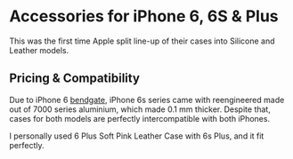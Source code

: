 # Accessories for iPhone 6, 6S & Plus

This was the first time Apple split line-up of their cases into Silicone and Leather models.  

## Pricing & Compatibility

Due to iPhone 6 [bendgate](https://www.theverge.com/circuitbreaker/2018/5/24/17389220/apple-bendgate-internal-documents-iphone-6-plus), iPhone 6s series came with reengineered made out of 7000 series aluminium, which made 0.1 mm thicker. Despite that, cases for both models are perfectly intercompatible with both iPhones.

I personally used 6 Plus Soft Pink Leather Case with 6s Plus, and it fit perfectly.
